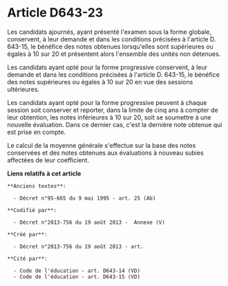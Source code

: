 # Article D643-23

Les candidats ajournés, ayant présenté l'examen sous la forme globale, conservent, à leur demande et dans les conditions
précisées à l'article D. 643-15, le bénéfice des notes obtenues lorsqu'elles sont supérieures ou égales à 10 sur 20 et
présentent alors l'ensemble des unités non détenues. 

Les candidats ayant opté pour la forme progressive conservent, à leur demande et dans les conditions précisées à l'article D.
643-15, le bénéfice des notes supérieures ou égales à 10 sur 20 en vue des sessions ultérieures. 

Les candidats ayant opté pour la forme progressive peuvent à chaque session soit conserver et reporter, dans la limite de
cinq ans à compter de leur obtention, les notes inférieures à 10 sur 20, soit se soumettre à une nouvelle évaluation. Dans ce
dernier cas, c'est la dernière note obtenue qui est prise en compte. 

Le calcul de la moyenne générale s'effectue sur la base des notes conservées et des notes obtenues aux évaluations à nouveau
subies affectées de leur coefficient.

**Liens relatifs à cet article**

	**Anciens textes**:

	  - Décret n°95-665 du 9 mai 1995 - art. 25 (Ab)

	**Codifié par**:

	  - Décret n°2013-756 du 19 août 2013 -  Annexe (V)

	**Créé par**:

	  - Décret n°2013-756 du 19 août 2013 - art.

	**Cité par**:

	  - Code de l'éducation - art. D643-14 (VD)
	  - Code de l'éducation - art. D643-15 (VD)
